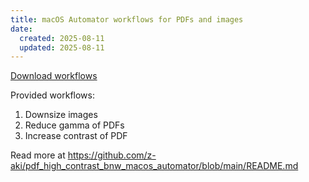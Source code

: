 ```yaml
---
title: macOS Automator workflows for PDFs and images
date:
  created: 2025-08-11
  updated: 2025-08-11
---
```


[Download workflows](https://github.com/z-aki/pdf_high_contrast_bnw_macos_automator/releases/latest)

Provided workflows:

1. Downsize images
2. Reduce gamma of PDFs
3. Increase contrast of PDF

Read more at <https://github.com/z-aki/pdf_high_contrast_bnw_macos_automator/blob/main/README.md>

